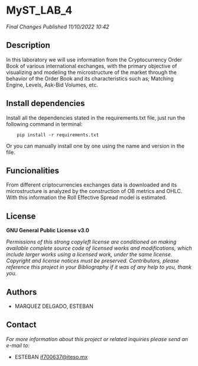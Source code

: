 # MyST_LAB_4
*Final Changes Published 11/10/2022 10:42*
## Description

In this laboratory we will use information from the Cryptocurrency Order Book of various international exchanges, with the primary objective of visualizing and modeling the microstructure of the market through the behavior of the Order Book and its characteristics such as; Matching Engine, Levels, Ask-Bid Volumes, etc.

## Install dependencies

Install all the dependencies stated in the requirements.txt file, just run the following command in terminal:

        pip install -r requirements.txt
        
Or you can manually install one by one using the name and version in the file.

## Funcionalities

From different criptocurrencies exchanges data is downloaded and its microstructure is analyzed by the construction of OB metrics and OHLC.
With this information the Roll Effective Spread model is estimated.

## License
**GNU General Public License v3.0** 

*Permissions of this strong copyleft license are conditioned on making available 
complete source code of licensed works and modifications, which include larger 
works using a licensed work, under the same license. Copyright and license notices 
must be preserved. Contributors, please reference this project in your Bibliography 
if it was of any help to you, thank you.*

## Authors
+ MARQUEZ DELGADO, ESTEBAN

## Contact
*For more information about this project or related inquiries please send an e-mail to:*
+ ESTEBAN if700637@iteso.mx 

